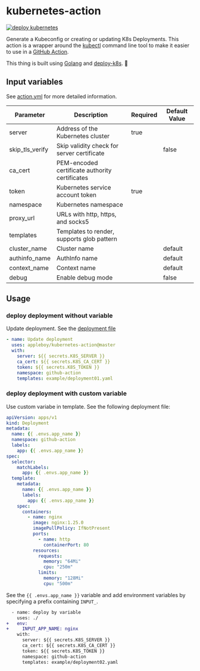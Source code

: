 # kubernetes-action

[![deploy kubernetes](https://github.com/appleboy/kubernetes-action/actions/workflows/ci.yml/badge.svg?branch=main)](https://github.com/appleboy/kubernetes-action/actions/workflows/ci.yml)

Generate a Kubeconfig or creating or updating K8s Deployments. This action is a wrapper around the [kubectl](https://kubernetes.io/docs/reference/kubectl/overview/) command line tool to make it easier to use in a [GitHub Action](https://github.com/features/actions).

This thing is built using [Golang](https://go.dev) and [deploy-k8s](https://github.com/appleboy/deploy-k8s). 🚀

## Input variables

See [action.yml](./action.yml) for more detailed information.

| Parameter       | Description                                               | Required | Default Value |
|-----------------|-----------------------------------------------------------|----------|---------------|
| server          | Address of the Kubernetes cluster                          | true     |               |
| skip_tls_verify | Skip validity check for server certificate                |          | false         |
| ca_cert         | PEM-encoded certificate authority certificates            |          |               |
| token           | Kubernetes service account token                           | true     |               |
| namespace       | Kubernetes namespace                                       |          |               |
| proxy_url       | URLs with http, https, and socks5                          |          |               |
| templates       | Templates to render, supports glob pattern                 |          |               |
| cluster_name    | Cluster name                                              |          | default       |
| authinfo_name   | AuthInfo name                                              |          | default       |
| context_name    | Context name                                               |          | default       |
| debug           | Enable debug mode                                          |          | false         |

## Usage

### deploy deployment without variable

Update deployment. See the [deployment file](./example/deployment01.yaml)

```yaml
- name: Update deployment
  uses: appleboy/kubernetes-action@master
  with:
    server: ${{ secrets.K8S_SERVER }}
    ca_cert: ${{ secrets.K8S_CA_CERT }}
    token: ${{ secrets.K8S_TOKEN }}
    namespace: github-action
    templates: example/deployment01.yaml
```

### deploy deployment with custom variable

Use custom variabe in template. See the following deployment file:

```yaml
apiVersion: apps/v1
kind: Deployment
metadata:
  name: {{ .envs.app_name }}
  namespace: github-action
  labels:
    app: {{ .envs.app_name }}
spec:
  selector:
    matchLabels:
      app: {{ .envs.app_name }}
  template:
    metadata:
      name: {{ .envs.app_name }}
      labels:
        app: {{ .envs.app_name }}
    spec:
      containers:
        - name: nginx
          image: nginx:1.25.0
          imagePullPolicy: IfNotPresent
          ports:
            - name: http
              containerPort: 80
          resources:
            requests:
              memory: "64Mi"
              cpu: "250m"
            limits:
              memory: "128Mi"
              cpu: "500m"
```

See the `{{ .envs.app_name }}` variable and add environment variables by specifying a prefix containing `INPUT_`.

```diff
  - name: deploy by variable
    uses: ./
+   env:
+     INPUT_APP_NAME: nginx
    with:
      server: ${{ secrets.K8S_SERVER }}
      ca_cert: ${{ secrets.K8S_CA_CERT }}
      token: ${{ secrets.K8S_TOKEN }}
      namespace: github-action
      templates: example/deployment02.yaml
```
